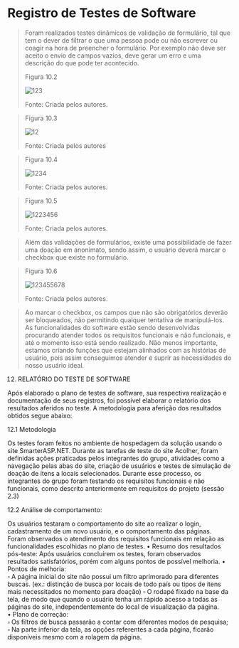 # Registro de Testes de Software

> Foram realizados testes dinâmicos de validação de formulário, tal que tem o dever de filtrar o que uma pessoa pode ou não escrever ou coagir na hora de preencher o formulário. Por exemplo não deve ser aceito o envio de campos vazios, deve gerar um erro e uma descrição do que pode ter acontecido.
>
>Figura 10.2
>
>![123](https://user-images.githubusercontent.com/102244252/198911128-59b6eceb-4edd-4a07-b76a-983c44ec632f.png)
>
>Fonte: Criada pelos autores.


>Figura 10.3
>
>![12](https://user-images.githubusercontent.com/102244252/198911221-38c69e2b-ee7a-4cd8-bf49-7429c4f7e989.png)
>
>Fonte: Criada pelos autores

>Figura 10.4
>
>![1234](https://user-images.githubusercontent.com/102244252/198911365-03a4363f-a7c0-45ac-ab4c-0fcf2f392ca3.png)
>
>Fonte: Criada pelos autores.

>Figura 10.5
>
>![1223456](https://user-images.githubusercontent.com/102244252/198911561-202e3f63-f58e-4644-bcf6-a041c68100d6.png)
>
>Fonte: Criada pelos autores.

> Além das validações de formulários, existe uma possibilidade de fazer uma doação em anonimato, sendo assim, o usuário deverá marcar o checkbox que existe no formulário.

>Figura 10.6
>
>![123455678](https://user-images.githubusercontent.com/102244252/198911657-b477e80a-5954-4ac5-9297-e4eae16c1382.png)
>
>Fonte: Criada pelos autores.

> Ao marcar o checkbox, os campos que não são obrigatórios deverão ser bloqueados, não permitindo qualquer tentativa de manipulá-los. As funcionalidades do software estão sendo desenvolvidas procurando atender todos os requisitos funcionais e não funcionais, e até o momento isso está sendo realizado. Não menos importante, estamos criando funções que estejam alinhados com as histórias de usuário, pois assim conseguimos atender e suprir as necessidades do nosso usuário ideal.



12. RELATÓRIO DO TESTE DE SOFTWARE

Após elaborado o plano de testes de software, sua respectiva realização e documentação de seus registros, foi possível elaborar o relatório dos resultados aferidos no teste. A metodologia para aferição dos resultados obtidos segue abaixo:

12.1 Metodologia

Os testes foram feitos no ambiente de hospedagem da solução usando o site SmarterASP.NET. Durante as tarefas de teste do site Acolher, foram definidas ações praticadas pelos integrantes do grupo, atividades como a navegação pelas abas do site, criação de usuários e testes de simulação de doação de itens a locais selecionados. Durante esse processo, os integrantes do grupo foram testando os requisitos funcionais e não funcionais, como descrito anteriormente em requisitos do projeto (sessão 2.3)

12.2 Análise de comportamento:

Os usuários testaram o comportamento do site ao realizar o login, cadastramento de um novo usuário, e o comportamento das páginas. Foram observados o atendimento dos requisitos funcionais em relação as funcionalidades escolhidas no plano de testes.
•	Resumo dos resultados pós-teste:
Após usuários concluírem os testes, foram observados resultados satisfatórios, porém com alguns pontos de possível melhoria. 
•	Pontos de melhoria:									
▫	A página inicial do site não possui um filtro aprimorado para diferentes buscas. (ex.: distinção de busca por locais de todo país ou tipos de itens mais necessitados no momento para doação)
▫	O rodapé fixado na base da tela, de modo que quando o usuário tenha um rápido acesso a todas as páginas do site, independentemente do local de visualização da página.									
•	Plano de correção:                           							
▫	Os filtros de busca passarão a contar com diferentes modos de pesquisa;
▫	Na parte inferior da tela, as opções referentes a cada página, ficarão disponíveis mesmo com a rolagem da página.
